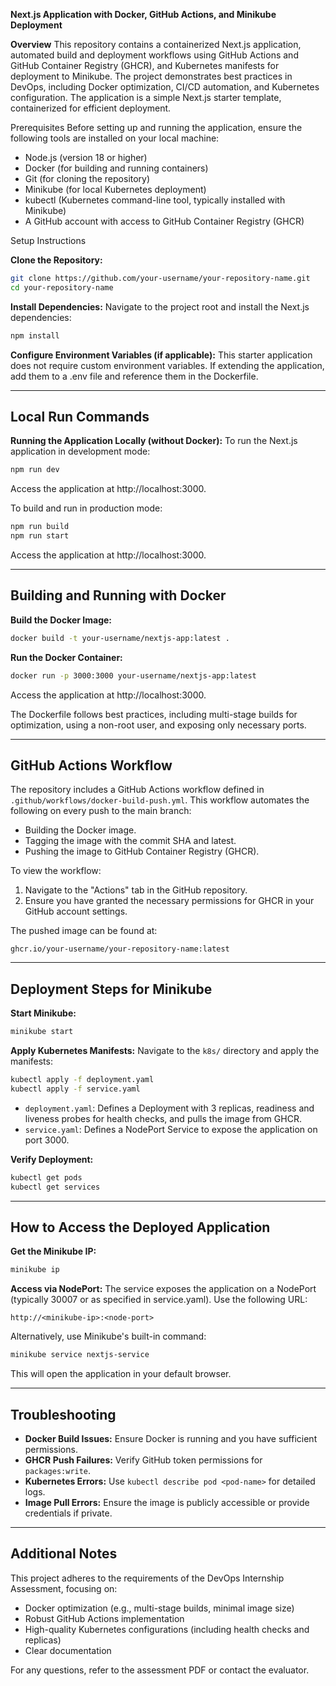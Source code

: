 **Next.js Application with Docker, GitHub Actions, and Minikube Deployment**

**Overview**
This repository contains a containerized Next.js application,
automated build and deployment workflows using GitHub Actions and GitHub
Container Registry (GHCR), and Kubernetes manifests for deployment to
Minikube. The project demonstrates best practices in DevOps, including
Docker optimization, CI/CD automation, and Kubernetes configuration. The
application is a simple Next.js starter template, containerized for
efficient deployment.

Prerequisites Before setting up and running the application, ensure the
following tools are installed on your local machine:

-   Node.js (version 18 or higher)
-   Docker (for building and running containers)
-   Git (for cloning the repository)
-   Minikube (for local Kubernetes deployment)
-   kubectl (Kubernetes command-line tool, typically installed with
    Minikube)
-   A GitHub account with access to GitHub Container Registry (GHCR)

Setup Instructions

**Clone the Repository:**

``` bash
git clone https://github.com/your-username/your-repository-name.git
cd your-repository-name
```

**Install Dependencies:** Navigate to the project root and install the
Next.js dependencies:

``` bash
npm install
```

**Configure Environment Variables (if applicable):** This starter
application does not require custom environment variables. If extending
the application, add them to a .env file and reference them in the
Dockerfile.

------------------------------------------------------------------------

## Local Run Commands

**Running the Application Locally (without Docker):** To run the Next.js
application in development mode:

``` bash
npm run dev
```

Access the application at http://localhost:3000.

To build and run in production mode:

``` bash
npm run build
npm run start
```

Access the application at http://localhost:3000.

------------------------------------------------------------------------

## Building and Running with Docker

**Build the Docker Image:**

``` bash
docker build -t your-username/nextjs-app:latest .
```

**Run the Docker Container:**

``` bash
docker run -p 3000:3000 your-username/nextjs-app:latest
```

Access the application at http://localhost:3000.

The Dockerfile follows best practices, including multi-stage builds for
optimization, using a non-root user, and exposing only necessary ports.

------------------------------------------------------------------------

## GitHub Actions Workflow

The repository includes a GitHub Actions workflow defined in
`.github/workflows/docker-build-push.yml`. This workflow automates the
following on every push to the main branch:

-   Building the Docker image.
-   Tagging the image with the commit SHA and latest.
-   Pushing the image to GitHub Container Registry (GHCR).

To view the workflow:

1.  Navigate to the "Actions" tab in the GitHub repository.
2.  Ensure you have granted the necessary permissions for GHCR in your
    GitHub account settings.

The pushed image can be found at:

    ghcr.io/your-username/your-repository-name:latest

------------------------------------------------------------------------

## Deployment Steps for Minikube

**Start Minikube:**

``` bash
minikube start
```

**Apply Kubernetes Manifests:** Navigate to the `k8s/` directory and
apply the manifests:

``` bash
kubectl apply -f deployment.yaml
kubectl apply -f service.yaml
```

-   `deployment.yaml`: Defines a Deployment with 3 replicas, readiness
    and liveness probes for health checks, and pulls the image from
    GHCR.
-   `service.yaml`: Defines a NodePort Service to expose the application
    on port 3000.

**Verify Deployment:**

``` bash
kubectl get pods
kubectl get services
```

------------------------------------------------------------------------

## How to Access the Deployed Application

**Get the Minikube IP:**

``` bash
minikube ip
```

**Access via NodePort:** The service exposes the application on a
NodePort (typically 30007 or as specified in service.yaml). Use the
following URL:

    http://<minikube-ip>:<node-port>

Alternatively, use Minikube's built-in command:

``` bash
minikube service nextjs-service
```

This will open the application in your default browser.

------------------------------------------------------------------------

## Troubleshooting

-   **Docker Build Issues:** Ensure Docker is running and you have
    sufficient permissions.
-   **GHCR Push Failures:** Verify GitHub token permissions for
    `packages:write`.
-   **Kubernetes Errors:** Use `kubectl describe pod <pod-name>` for
    detailed logs.
-   **Image Pull Errors:** Ensure the image is publicly accessible or
    provide credentials if private.

------------------------------------------------------------------------

## Additional Notes

This project adheres to the requirements of the DevOps Internship
Assessment, focusing on:

-   Docker optimization (e.g., multi-stage builds, minimal image size)
-   Robust GitHub Actions implementation
-   High-quality Kubernetes configurations (including health checks and
    replicas)
-   Clear documentation

For any questions, refer to the assessment PDF or contact the evaluator.
